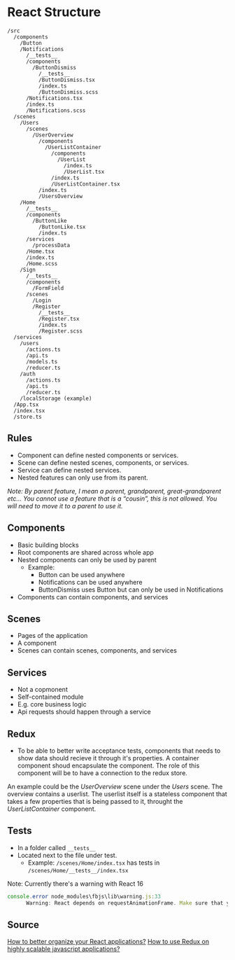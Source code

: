 # React Structure

```shell
/src
  /components
    /Button
    /Notifications
      /__tests__
      /components
        /ButtonDismiss
          /__tests__
          /ButtonDismiss.tsx
          /index.ts
          /ButtonDismiss.scss
      /Notifications.tsx
      /index.ts
      /Notifications.scss
  /scenes
    /Users
      /scenes
        /UserOverview
          /components
            /UserListContainer
              /components
                /UserList
                  /index.ts
                  /UserList.tsx
              /index.ts
              /UserListContainer.tsx
          /index.ts
          /UsersOverview
    /Home
      /__tests__
      /components
        /ButtonLike
          /ButtonLike.tsx
          /index.ts
      /services
        /processData
      /Home.tsx
      /index.ts
      /Home.scss
    /Sign
      /__tests__
      /components
        /FormField
      /scenes
        /Login
        /Register
          /__tests__
          /Register.tsx
          /index.ts
          /Register.scss
  /services
    /users
      /actions.ts
      /api.ts
      /models.ts
      /reducer.ts
    /auth
      /actions.ts
      /api.ts
      /reducer.ts
    /localStorage (example)
  /App.tsx
  /index.tsx
  /store.ts
```

## Rules

- Component can define nested components or services.
- Scene can define nested scenes, components, or services.
- Service can define nested services.
- Nested features can only use from its parent.

*Note: By parent feature, I mean a parent, grandparent, great-grandparent etc… You cannot use a feature that is a “cousin”, this is not allowed. You will need to move it to a parent to use it.*

## Components

- Basic building blocks
- Root components are shared across whole app
- Nested components can only be used by parent
  - Example:
    - Button can be used anywhere
    - Notifications can be used anywhere
    - ButtonDismiss uses Button but can only be used in Notifications
- Components can contain components, and services

## Scenes

- Pages of the application
- A component
- Scenes can contain scenes, components, and services

## Services

- Not a copmonent
- Self-contained module
- E.g. core business logic
- Api requests should happen through a service

## Redux
- To be able to better write acceptance tests, components that needs to show data should recieve it through it's properties. A container component shoud encapsulate the component. The role of this component will be to have a connection to the redux store.

An example could be the *UserOverview* scene under the *Users* scene. The overview contains a userlist. The userlist itself is a stateless component that takes a few properties that is being passed to it, throught the *UserListContainer* component.

## Tests

- In a folder called `__tests__`
- Located next to the file under test.
  - Example: `/scenes/Home/index.tsx` has tests in `/scenes/Home/__tests__/index.tsx`

Note: Currently there's a warning with React 16

```javascript
console.error node_modules\fbjs\lib\warning.js:33
      Warning: React depends on requestAnimationFrame. Make sure that you load a polyfill in older browsers. http://fb.me/react-polyfills
```

## Source

[How to better organize your React applications?](https://medium.com/@alexmngn/how-to-better-organize-your-react-applications-2fd3ea1920f1)
[How to use Redux on highly scalable javascript applications?](https://medium.com/@alexmngn/how-to-use-redux-on-highly-scalable-javascript-applications-4e4b8cb5ef38)

